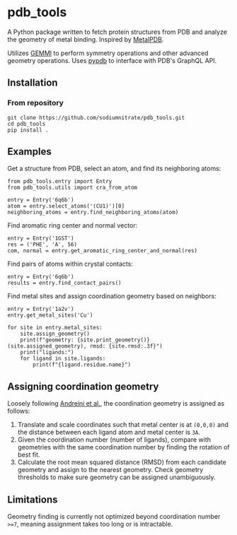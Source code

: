 # pdb_tools
A Python package written to fetch protein structures from PDB and analyze the geometry of metal binding.
Inspired by [MetalPDB](https://metalpdb.cerm.unifi.it/).

Utilizes [GEMMI](https://github.com/project-gemmi/gemmi) to perform symmetry operations and other advanced geometry operations.
Uses [pypdb](https://github.com/williamgilpin/pypdb) to interface with PDB's GraphQL API.

## Installation
### From repository
```
git clone https://github.com/sodiumnitrate/pdb_tools.git
cd pdb_tools
pip install .
```

## Examples
Get a structure from PDB, select an atom, and find its neighboring atoms:
```
from pdb_tools.entry import Entry
from pdb_tools.utils import cra_from_atom

entry = Entry('6q6b')
atom = entry.select_atoms('(CU1)')[0]
neighboring_atoms = entry.find_neighboring_atoms(atom)
```

Find aromatic ring center and normal vector:
```
entry = Entry('1GST')
res = ('PHE', 'A', 56)
com, normal = entry.get_aromatic_ring_center_and_normal(res)
```

Find pairs of atoms within crystal contacts:
```
entry = Entry('6q6b')
results = entry.find_contact_pairs()
```

Find metal sites and assign coordination geometry based on neighbors:
```
entry = Entry('1a2v')
entry.get_metal_sites('Cu')

for site in entry.metal_sites:
    site.assign_geometry()
    print(f"geometry: {site.print_geometry()} (site.assigned_geometry), rmsd: {site.rmsd:.3f}")
    print("ligands:")
    for ligand in site.ligands:
        print(f"{ligand.residue.name}")
```

## Assigning coordination geometry
Loosely following [Andreini et al.](https://academic.oup.com/bioinformatics/article/28/12/1658/270149?login=false), the coordination geometry is assigned as follows:

1. Translate and scale coordinates such that metal center is at `(0,0,0)` and the distance between each ligand atom and metal center is `3A`.
2. Given the coordination number (number of ligands), compare with geometries with the same coordination number by finding the rotation of best fit.
3. Calculate the root mean squared distance (RMSD) from each candidate geometry and assign to the nearest geometry. Check geometry thresholds to make sure geometry can be assigned unambiguously.

## Limitations
Geometry finding is currently not optimized beyond coordination number `>=7`, meaning assignment takes too long or is intractable.

